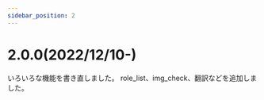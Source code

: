 ```yaml
---
sidebar_position: 2
---
```

# 2.0.0(2022/12/10-)
いろいろな機能を書き直しました。
role_list、img_check、翻訳などを追加しました。
